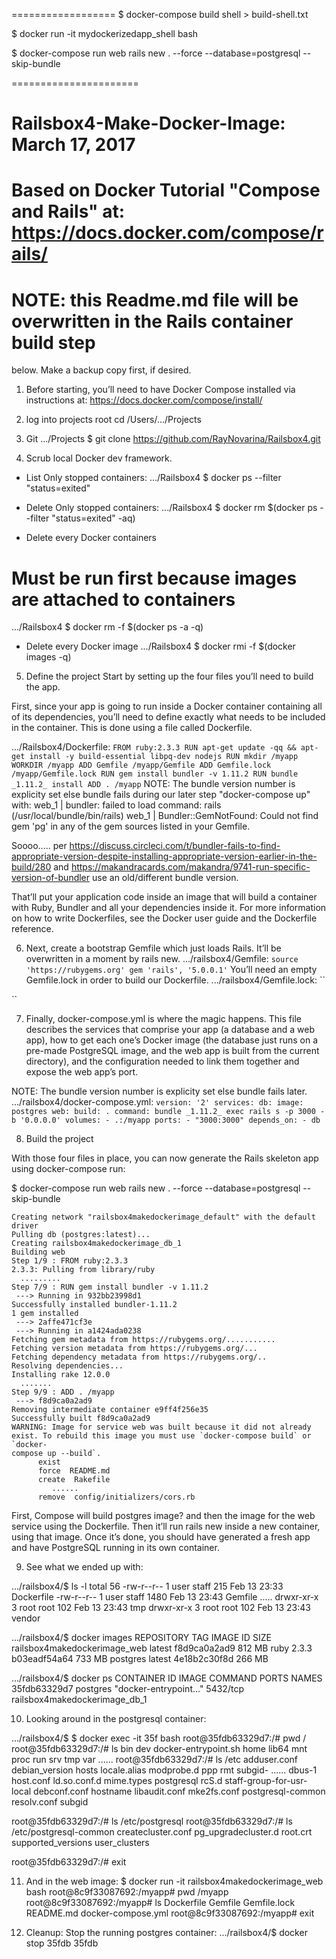 
==================
$ docker-compose build shell > build-shell.txt

$ docker run -it mydockerizedapp_shell bash

$ docker-compose run web rails new . --force --database=postgresql --skip-bundle

======================


# Railsbox4-Make-Docker-Image: March 17, 2017

# Based on Docker Tutorial "Compose and Rails" at: https://docs.docker.com/compose/rails/

# NOTE: this Readme.md file will be overwritten in the Rails container build step
below. Make a backup copy first, if desired.

1) Before starting, you’ll need to have Docker Compose installed via instructions
at: https://docs.docker.com/compose/install/

2) log into projects root
  cd /Users/.../Projects

3) Git
  .../Projects $ git clone https://github.com/RayNovarina/Railsbox4.git

4) Scrub local Docker dev framework.
- List Only stopped containers:
  .../Railsbox4 $ docker ps --filter "status=exited"

- Delete Only stopped containers:
.../Railsbox4 $ docker rm $(docker ps --filter "status=exited" -aq)

- Delete every Docker containers
# Must be run first because images are attached to containers
.../Railsbox4 $ docker rm -f $(docker ps -a -q)

- Delete every Docker image
.../Railsbox4 $ docker rmi -f $(docker images -q)

5) Define the project
Start by setting up the four files you’ll need to build the app.

First, since your app is going to run inside a Docker container containing
all of its dependencies, you’ll need to define exactly what needs to be included
in the container. This is done using a file called Dockerfile.

.../Railsbox4/Dockerfile:
``
    FROM ruby:2.3.3
    RUN apt-get update -qq && apt-get install -y build-essential libpq-dev nodejs
    RUN mkdir /myapp
    WORKDIR /myapp
    ADD Gemfile /myapp/Gemfile
    ADD Gemfile.lock /myapp/Gemfile.lock
    RUN gem install bundler -v 1.11.2
    RUN bundle _1.11.2_ install
    ADD . /myapp
``
NOTE: The bundle version number is explicity set else bundle fails during our
later step "docker-compose up" with:
  web_1  | bundler: failed to load command: rails (/usr/local/bundle/bin/rails)
  web_1  | Bundler::GemNotFound: Could not find gem 'pg' in any of the gem sources listed in your Gemfile.

Soooo..... per https://discuss.circleci.com/t/bundler-fails-to-find-appropriate-version-despite-installing-appropriate-version-earlier-in-the-build/280
and
https://makandracards.com/makandra/9741-run-specific-version-of-bundler
use an old/different bundle version.

That’ll put your application code inside an image that will build a container
with Ruby, Bundler and all your dependencies inside it. For more information on
how to write Dockerfiles, see the Docker user guide and the Dockerfile reference.

6) Next, create a bootstrap Gemfile which just loads Rails. It’ll be overwritten
in a moment by rails new.
.../railsbox4/Gemfile:
``
    source 'https://rubygems.org'
    gem 'rails', '5.0.0.1'
``
You’ll need an empty Gemfile.lock in order to build our Dockerfile.
.../railsbox4/Gemfile.lock:
``

``

7) Finally, docker-compose.yml is where the magic happens. This file describes
the services that comprise your app (a database and a web app), how to get each
one’s Docker image (the database just runs on a pre-made PostgreSQL image, and
the web app is built from the current directory), and the configuration needed
to link them together and expose the web app’s port.

NOTE: The bundle version number is explicity set else bundle fails later.
.../railsbox4/docker-compose.yml:
``
    version: '2'
    services:
      db:
        image: postgres
      web:
        build: .
        command: bundle _1.11.2_ exec rails s -p 3000 -b '0.0.0.0'
        volumes:
          - .:/myapp
        ports:
          - "3000:3000"
        depends_on:
          - db
``

8) Build the project

With those four files in place, you can now generate the Rails skeleton app
using docker-compose run:

  $ docker-compose run web rails new . --force --database=postgresql --skip-bundle

    Creating network "railsbox4makedockerimage_default" with the default driver
    Pulling db (postgres:latest)...
    Creating railsbox4makedockerimage_db_1
    Building web
    Step 1/9 : FROM ruby:2.3.3
    2.3.3: Pulling from library/ruby
      .........
    Step 7/9 : RUN gem install bundler -v 1.11.2
     ---> Running in 932bb23998d1
    Successfully installed bundler-1.11.2
    1 gem installed
     ---> 2affe471cf3e
     ---> Running in a1424ada0238
    Fetching gem metadata from https://rubygems.org/...........
    Fetching version metadata from https://rubygems.org/...
    Fetching dependency metadata from https://rubygems.org/..
    Resolving dependencies...
    Installing rake 12.0.0
      .......
    Step 9/9 : ADD . /myapp
     ---> f8d9ca0a2ad9
    Removing intermediate container e9ff4f256e35
    Successfully built f8d9ca0a2ad9
    WARNING: Image for service web was built because it did not already exist. To rebuild this image you must use `docker-compose build` or `docker-
    compose up --build`.
          exist
          force  README.md
          create  Rakefile
             ......
          remove  config/initializers/cors.rb

First, Compose will build postgres image? and then the image for the web service
using the Dockerfile. Then it’ll run rails new inside a new container, using
that image. Once it’s done, you should have generated a fresh app and have
PostgreSQL running in its own container.

9) See what we ended up with:

  .../railsbox4/$ ls -l
    total 56
    -rw-r--r--   1 user  staff   215 Feb 13 23:33 Dockerfile
    -rw-r--r--   1 user  staff  1480 Feb 13 23:43 Gemfile
       .....
    drwxr-xr-x   3 root  root   102 Feb 13 23:43 tmp
    drwxr-xr-x   3 root  root   102 Feb 13 23:43 vendor

  .../railsbox4/$ docker images
    REPOSITORY                     TAG           IMAGE ID            SIZE
    railsbox4makedockerimage_web   latest        f8d9ca0a2ad9        812 MB
    ruby                           2.3.3         b03eadf54a64        733 MB
    postgres                       latest        4e18b2c30f8d        266 MB

  .../railsbox4/$ docker ps
    CONTAINER ID        IMAGE               COMMAND                  PORTS               NAMES
    35fdb63329d7        postgres            "docker-entrypoint..."   5432/tcp            railsbox4makedockerimage_db_1

10) Looking around in the postgresql container:

  .../railsbox4/$ $ docker exec -it 35f bash
  root@35fdb63329d7:/# pwd
  /
  root@35fdb63329d7:/# ls
  bin   dev                         docker-entrypoint.sh  home  lib64  mnt  proc  run   srv  tmp var
     ......
  root@35fdb63329d7:/# ls /etc
  adduser.conf            debian_version   hosts           locale.alias    modprobe.d         ppp     rmt          subgid-
     ......
  dbus-1                  host.conf        ld.so.conf.d    mime.types      postgresql         rcS.d   staff-group-for-usr-local
  debconf.conf            hostname         libaudit.conf   mke2fs.conf     postgresql-common  resolv.conf  subgid

  root@35fdb63329d7:/# ls /etc/postgresql
  root@35fdb63329d7:/# ls /etc/postgresql-common
  createcluster.conf  pg_upgradecluster.d  root.crt  supported_versions  user_clusters

  root@35fdb63329d7:/# exit

11) And in the web image:
$ docker run -it railsbox4makedockerimage_web bash
root@8c9f33087692:/myapp# pwd
/myapp
root@8c9f33087692:/myapp# ls
Dockerfile  Gemfile  Gemfile.lock  README.md  docker-compose.yml
root@8c9f33087692:/myapp# exit

12) Cleanup:
Stop the running postgres container:
  .../railsbox4/$ docker stop 35fdb
  35fdb
